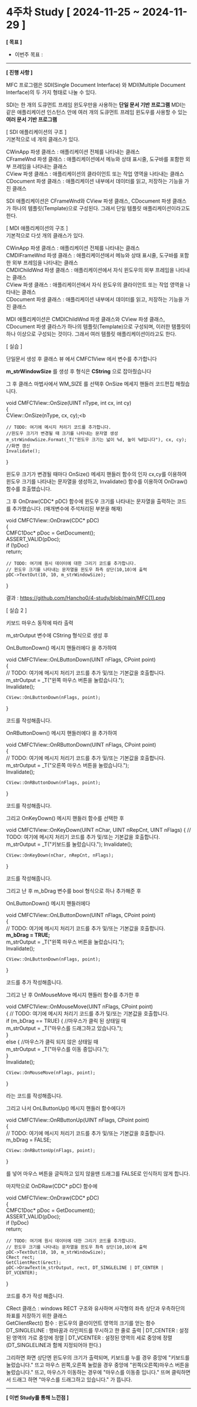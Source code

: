 # 4주차 Study [ 2024-11-25 ~ 2024-11-29 ]

**[ 목표 ]**
- 이번주 목표 :
-----

**[ 진행 사항 ]**

MFC 프로그램은 SDI(Single Document Interface) 와 MDI(Multiple Document Interface)의 두 가지 형태로 나눌 수 있다.

SDI는 한 개의 도큐먼트 프레임 윈도우만을 사용하는 **단일 문서 기반 프로그램**
MDI는 같은 애플리케이션 인스턴스 안에 여러 개의 도큐먼트 프레임 윈도우를 사용할 수 있는 **여러 문서 기반 프로그램**

[ SDI 애플리케이션의 구조 ]<br>
기본적으로 네 개의 클래스가 있다.

CWinApp 파생 클래스 : 애플리케이션 전체를 나타내는 클래스<br>
CFrameWnd 파생 클래스 : 애플리케이션에서 메뉴와 상태 표시줄, 도구바를 포함한 외부 프레임을 나타내는 클래스<br>
CView 파생 클래스 : 애플리케이션의 클라이언트 또는 작업 영역을 나타내는 클래스<br>
CDocument 파생 클래스 : 애플리케이션 내부에서 데이터를 읽고, 저장하는 기능을 가진 클래스<br>

SDI 애플리케이션은 CFrameWnd와 CView 파생 클래스, CDocument 파생 클래스가 하나의 템플릿(Template)으로 구성된다. 그래서 단일 템플릿 애플리케이션이라고도 한다.

[ MDI 애플리케이션의 구조 ]<br>
기본적으로 다섯 개의 클래스가 있다.

CWinApp 파생 클래스 : 애플리케이션 전체를 나타내는 클래스<br>
CMDIFrameWnd 파생 클래스 : 애플리케이션에서 메뉴와 상태 표시줄, 도구바를 포함한 외부 프레임을 나타내는 클래스<br>
CMDIChildWnd 파생 클래스 : 애플리케이션에서 자식 윈도우의 외부 프레임을 나타내는 클래스<br>
CView 파생 클래스 : 애플리케이션에서 자식 윈도우의 클라이언트 또는 작업 영역을 나타내는 클래스<br>
CDocument 파생 클래스 : 애플리케이션 내부에서 데이터를 읽고, 저장하는 기능을 가진 클래스<br>

MDI 애플리케이션은 CMDIChildWnd 파생 클래스와 CView 파생 클래스, CDocument 파생 클라스가 하나의 템플릿(Template)으로 구성되며, 이러한 탬플릿이 하나 이상으로 구성되는 것이다. 그래서 여러 템플릿 애플리케이션이라고도 한다.

[ 실습 ]

단일문서 생성 후 클래스 뷰 에서 CMFC1View 에서 변수를 추가합니다

**m_strWindowSize** 를 생성 후
형식은 **CString** 으로 잡아줬습니다

그 후 클래스 마법사에서 WM_SIZE 를 선택후 OnSize 메세지 핸들러 코드편집 해줬습니다.

void CMFC1View::OnSize(UINT nType, int cx, int cy)<br>
{<br>
	CView::OnSize(nType, cx, cy);<b

	// TODO: 여기에 메시지 처리기 코드를 추가합니다.
	//윈도우 크기가 변경될 때 크기를 나타내는 문자열 생성
	m_strWindowSize.Format(_T("윈도우 크기는 넓이 %d, 높이 %d입니다"), cx, cy);
	//화면 갱신
	Invalidate();
}

윈도우 크기가 변경될 때마다 OnSize() 메세지 핸들러 함수의 인자 cx,cy를 이용하여 윈도우 크기를 나타내는 문자열을 생성하고, Invalidate() 함수를 이용하여 OnDraw() 함수를 호출했습니다.

그 후 OnDraw(CDC* pDC) 함수에 윈도우 크기를 나타내는 문자열을 출력하는 코드를 추가했습니다. (매개변수에 주석처리된 부분을 해재)

void CMFC1View::OnDraw(CDC* pDC)<br>
{<br>
	CMFC1Doc* pDoc = GetDocument();<br>
	ASSERT_VALID(pDoc);<br>
	if (!pDoc)<br>
		return;<br>

	// TODO: 여기에 원시 데이터에 대한 그리기 코드를 추가합니다.
	// 윈도우 크기를 나타내는 문자열을 윈도우 촤측 상단(10,10)에 출력
	pDC->TextOut(10, 10, m_strWindowSize);
}

결과 : https://github.com/Hancho0/4-study/blob/main/MFC(1).png

[ 실습 2 ]

키보드 마우스 동작에 따라 출력

m_strOutput 변수에 CString 형식으로 생성 후

OnLButtonDown() 메시지 핸들러에다 을 추가하여

void CMFC1View::OnLButtonDown(UINT nFlags, CPoint point)<br>
{<br>
	// TODO: 여기에 메시지 처리기 코드를 추가 및/또는 기본값을 호출합니다.<br>
	m_strOutput = _T("왼쪽 마우스 버튼을 눌렀습니다.");<br>
	Invalidate();<br>

	CView::OnLButtonDown(nFlags, point);
}

코드를 작성해줍니다.

OnRButtonDown() 메시지 핸들러에다 을 추가하여

void CMFC1View::OnRButtonDown(UINT nFlags, CPoint point)<br>
{<br>
	// TODO: 여기에 메시지 처리기 코드를 추가 및/또는 기본값을 호출합니다.<br>
	m_strOutput = _T("오른쪽 마우스 버튼을 눌렀습니다.");<br>
	Invalidate();<br>

	CView::OnRButtonDown(nFlags, point);
}

코드를 작성해줍니다.

그리고 OnKeyDown() 메시지 핸들러 함수를 선택한 후

void CMFC1View::OnKeyDown(UINT nChar, UINT nRepCnt, UINT nFlags)
{
	// TODO: 여기에 메시지 처리기 코드를 추가 및/또는 기본값을 호출합니다.
	m_strOutput = _T("키보드를 눌렀습니다.");
	Invalidate();

	CView::OnKeyDown(nChar, nRepCnt, nFlags);
}

코드를 작성해줍니다.

그리고 난 후 m_bDrag 변수를 bool 형식으로 하나 추가해준 후

OnLButtonDown() 메시지 핸들러에다

void CMFC1View::OnLButtonDown(UINT nFlags, CPoint point)<br>
{<br>
	// TODO: 여기에 메시지 처리기 코드를 추가 및/또는 기본값을 호출합니다.<br>
 	**m_bDrag = TRUE;**<br>
	m_strOutput = _T("왼쪽 마우스 버튼을 눌렀습니다.");<br>
	Invalidate();<br>

	CView::OnLButtonDown(nFlags, point);
}

코드를 추가 작성해줍니다.

그리고 난 후 OnMouseMove 메시지 핸들러 함수를 추가한 후

void CMFC1View::OnMouseMove(UINT nFlags, CPoint point)<br>
{
	// TODO: 여기에 메시지 처리기 코드를 추가 및/또는 기본값을 호출합니다.<br>
	if (m_bDrag == TRUE) { //마우스가 클릭 된 상태일 때<br>
		m_strOutput = _T("마우스를 드래그하고 있습니다.");<br>
	}<br>
	else { //마우스가 클릭 되지 않은 상태일 때<br>
		m_strOutput = _T("마우스를 이동 중입니다.");<br>
	}<br>
	Invalidate();<br>

	CView::OnMouseMove(nFlags, point);
}

라는 코드를 작성해줍니다.

그리고 나서 OnLButtonUp() 메시지 핸들러 함수에다가

void CMFC1View::OnRButtonUp(UINT nFlags, CPoint point)<br>
{<br>
	// TODO: 여기에 메시지 처리기 코드를 추가 및/또는 기본값을 호출합니다.<br>
	m_bDrag = FALSE;<br>

	CView::OnRButtonUp(nFlags, point);
}

를 넣어 마우스 버튼을 글릭하고 있지 않을땐 드래그를 FALSE로 인식하지 않게 합니다.

마지막으로 OnDRaw(CDC* pDC) 함수에

void CMFC1View::OnDraw(CDC* pDC)<br>
{<br>
	CMFC1Doc* pDoc = GetDocument();<br>
	ASSERT_VALID(pDoc);<br>
	if (!pDoc)<br>
		return;<br>

	// TODO: 여기에 원시 데이터에 대한 그리기 코드를 추가합니다.
	// 윈도우 크기를 나타내는 문자열을 윈도우 촤측 상단(10,10)에 출력
	pDC->TextOut(10, 10, m_strWindowSize);
	CRect rect;
	GetClientRect(&rect);
	pDC->DrawText(m_strOutput, rect, DT_SINGLELINE | DT_CENTER | DT_VCENTER);
}

코드를 추가 작성 해줍니다.

CRect 클래스 : windows RECT 구조와 유사하며 사각형의 좌측 상단과 우측하단의 좌표를 저장하기 위한 클래스<br>
GetClientRect() 함수 : 윈도우의 클라이언트 영역의 크기를 얻는 함수<br>
DT_SINGLELINE : 행바꿈과 라인피드를 무시하고 한 줄로 출력 | DT_CENTER : 설정된 영역의 가로 중앙에 정렬 | DT_VCENTER : 설정된 영역의 세로 중앙에 정렬(DT_SINGLELINE과 함께 지정되어야 한다.)

그리하면 화면 상단엔 윈도우의 크기가 출력되며, 키보드를 누를 경우 중앙에 "키보드를 눌렀습니다." 뜨고 마우스 왼쪽,오른쪽 눌렀을 경우 중앙에 "왼쪽(오른쪽)마우스 버튼을 눌렀습니다." 뜨고,
마우스가 이동하는 경우에 "마우스를 이동중 입니다." 뜨며 클릭하면서 드래그 하면 "마우스를 드래그하고 있습니다." 가 뜹니다.

-----
**[ 이번 Study를 통해 느낀점 ]**
